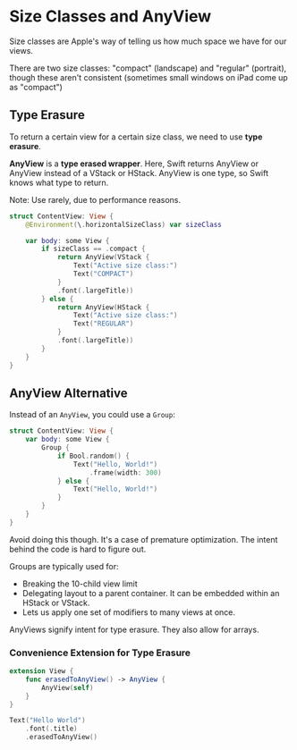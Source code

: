 # Size Classes and AnyView

Size classes are Apple's way of telling us how much space we have for our views.

There are two size classes: "compact" (landscape) and "regular" (portrait), though these aren't consistent (sometimes small windows on iPad come up as "compact")



## Type Erasure

To return a certain view for a certain size class, we need to use **type erasure**.

**AnyView** is a **type erased wrapper**. Here, Swift returns AnyView or AnyView instead of a VStack or HStack. AnyView is one type, so Swift knows what type to return.

Note: Use rarely, due to performance reasons. 

```swift
struct ContentView: View {
    @Environment(\.horizontalSizeClass) var sizeClass

    var body: some View {
        if sizeClass == .compact {
            return AnyView(VStack {
                Text("Active size class:")
                Text("COMPACT")
            }
            .font(.largeTitle))
        } else {
            return AnyView(HStack {
                Text("Active size class:")
                Text("REGULAR")
            }
            .font(.largeTitle))
        }
    }
}
```



## AnyView Alternative

Instead of an `AnyView`, you could use a `Group`:

```swift
struct ContentView: View {
    var body: some View {
        Group {
            if Bool.random() {
                Text("Hello, World!")
                    .frame(width: 300)
            } else {
                Text("Hello, World!")
            }
        }
    }
}
```

Avoid doing this though. It's a case of premature optimization. The intent behind the code is hard to figure out.

Groups are typically used for:

- Breaking the 10-child view limit
- Delegating layout to a parent container. It can be embedded within an HStack or VStack.
- Lets us apply one set of modifiers to many views at once.

AnyViews signify intent for type erasure. They also allow for arrays.



### Convenience Extension for Type Erasure

```swift
extension View {
    func erasedToAnyView() -> AnyView {
        AnyView(self)
    }
}
```

```swift
Text("Hello World")
    .font(.title)
    .erasedToAnyView()    
```

